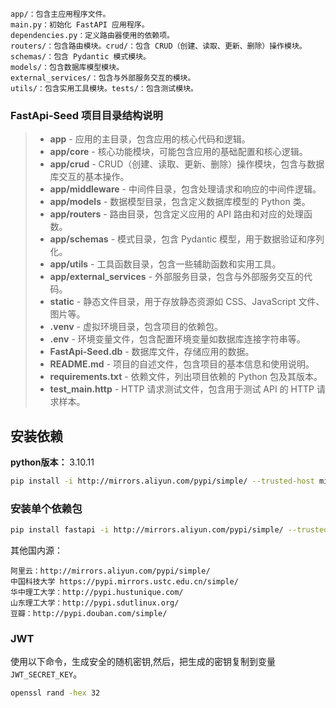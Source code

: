 
```
app/：包含主应用程序文件。
main.py：初始化 FastAPI 应用程序。
dependencies.py：定义路由器使用的依赖项。
routers/：包含路由模块。crud/：包含 CRUD（创建、读取、更新、删除）操作模块。
schemas/：包含 Pydantic 模式模块。
models/：包含数据库模型模块。
external_services/：包含与外部服务交互的模块。
utils/：包含实用工具模块。tests/：包含测试模块。
```
### FastApi-Seed 项目目录结构说明
> - **app** - 应用的主目录，包含应用的核心代码和逻辑。
>  - **app/core** - 核心功能模块，可能包含应用的基础配置和核心逻辑。
>  - **app/crud** - CRUD（创建、读取、更新、删除）操作模块，包含与数据库交互的基本操作。
>  - **app/middleware** - 中间件目录，包含处理请求和响应的中间件逻辑。
>  - **app/models** - 数据模型目录，包含定义数据库模型的 Python 类。
>  - **app/routers** - 路由目录，包含定义应用的 API 路由和对应的处理函数。
>  - **app/schemas** - 模式目录，包含 Pydantic 模型，用于数据验证和序列化。
>  - **app/utils** - 工具函数目录，包含一些辅助函数和实用工具。
>  - **app/external_services** - 外部服务目录，包含与外部服务交互的代码。
>  - **static** - 静态文件目录，用于存放静态资源如 CSS、JavaScript 文件、图片等。
>- **.venv** - 虚拟环境目录，包含项目的依赖包。
>- **.env** - 环境变量文件，包含配置环境变量如数据库连接字符串等。
>- **FastApi-Seed.db** - 数据库文件，存储应用的数据。
>- **README.md** - 项目的自述文件，包含项目的基本信息和使用说明。
>- **requirements.txt** - 依赖文件，列出项目依赖的 Python 包及其版本。
>- **test_main.http** - HTTP 请求测试文件，包含用于测试 API 的 HTTP 请求样本。

## 安装依赖
**python版本：** 3.10.11
```bash
pip install -i http://mirrors.aliyun.com/pypi/simple/ --trusted-host mirrors.aliyun.com -r requirements.txt
```
### 安装单个依赖包
```bash
pip install fastapi -i http://mirrors.aliyun.com/pypi/simple/ --trusted-host mirrors.aliyun.com
```

其他国内源：
```
阿里云：http://mirrors.aliyun.com/pypi/simple/
中国科技大学 https://pypi.mirrors.ustc.edu.cn/simple/
华中理工大学：http://pypi.hustunique.com/
山东理工大学：http://pypi.sdutlinux.org/
豆瓣：http://pypi.douban.com/simple/

```
### JWT
使用以下命令，生成安全的随机密钥,然后，把生成的密钥复制到变量`JWT_SECRET_KEY`。
```bash
openssl rand -hex 32
```
